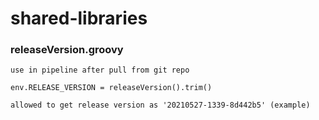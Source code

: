 # shared-libraries


### releaseVersion.groovy

```
use in pipeline after pull from git repo

env.RELEASE_VERSION = releaseVersion().trim()

allowed to get release version as '20210527-1339-8d442b5' (example)
```